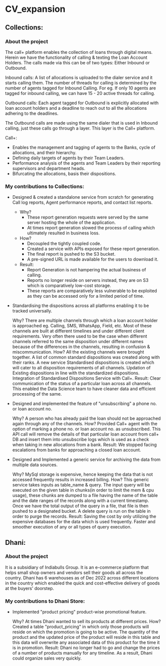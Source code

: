 # CV_expansion

## Collections:
### About the project
The call+ platform enables the collection of loans through digital means. Herein we have the functionality of calling & texting the Loan Account Holders.
The calls made via this can be of two types: Either Inbound or Outbound.

Inbound calls: A list of allocations is uploaded to the dialer service and it starts calling them. The number of threads for calling is determined by the number of agents tagged for Inbound Calling. 
For eg. If only 10 agents are tagged for inbound calling, we can have 15 - 20 active threads for calling.

Outbound calls: Each agent tagged for Outbound is explicitly allocated with loan account holders and a deadline to reach out to all the allocations adhering to the deadlines.

The Outbound calls are made using the same dialer that is used in Inbound calling, just these calls go through a layer. This layer is the Call+ platform.

Call+:
- Enables the management and tagging of agents to the Banks, cycle of allocations, and their hierarchy.
- Defining daily targets of agents by their Team Leaders.
- Performance analysis of the agents and Team Leaders by their reporting supervisors and department heads.
- Bifurcating the allocations, basis their dispositions.
### My contributions to Collections:
- Designed & created a standalone service from scratch for generating Call log reports, Agent performance reports, and contact list reports.

  - Why?
    - These report generation requests were served by the same server hosting the whole of the application.
    - At times report generation slowed the process of calling which ultimately resulted in business loss.
  - How?
    - Decoupled the tightly coupled code.
    - Created a service with APIs exposed for these report generation.
    - The final report is pushed to the S3 bucket.
    - A pre-signed URL is made available for the users to download it.
  - Result:
    - Report Generation is not hampering the actual business of calling.
    - Reports no longer reside on servers instead, they are on S3 which is comparatively low-cost storage.
    - These reports are comparatively less vulnerable to be exploited as they can be accessed only for a limited period of time.

- Standardising the dispositions across all platforms enabling it to be tracked universally.

  Why?
  There are multiple channels through which a loan account holder is approached eg. Calling, SMS, WhatsApp, Field, etc.
  Most of these channels are built at different timelines and under different client requirements.
  Very often there used to be the case when different channels referred to the same disposition under different names because of the differences in the channels, resulting in confusion & miscommunication.
  How?
  All the existing channels were brought together. A list of common standard dispositions was created along with their ranks.
  A new service Standardised dispositions is created which will cater to all disposition requirements of all channels.
  Updation of Existing dispositions in line with the standardized dispositions.
  Integration of Standardised Dispositions Service with Call+.
  Result:
  Clear communication of the status of a particular loan across all channels.
  This enabled the Data Science team to have cleaner data and efficient processing of the same.

- Designed and implemented the feature of "unsubscribing" a phone no. or loan account no.

  Why?
  A person who has already paid the loan should not be approached again through any of the channels.
  How?
  Provided Call+ agent with the option of marking a phone no. or loan account no. as unsubscribed.
  This API call will remove the details of that particular loan account from call+ DB and insert them into unsubscribe logs which is used as a check when taking in new allocations from a bank.
  Result:
  We stopped facing escalations from banks for approaching a closed loan account.

- Designed and Implemented a generic service for archiving the data from multiple data sources.

  Why?
  MySql storage is expensive, hence keeping the data that is not accessed frequently results in increased billing.
  How?
  This generic service takes inputs as table_name & query.
  The input query will be executed on the given table in chunks(in order to limit the mem & cpu usage), these chunks are dumped to a file having the name of the table and the date ranges of the records along with a current timestamp.
  Once we have the total output of the query in a file, that file is then pushed to a designated bucket.
  A delete query is run on the table in order to purge the records.
  Result:
  Saving the cost by only utilizing the expensive databases for the data which is used frequently.
  Faster and smoother execution of any or all types of query execution.
  
## Dhani:
### About the project
It is a subsidiary of Indiabulls Group. It is an e-commerce platform that helps small shop owners and vendors sell their goods all across the country.
Dhani has 6 warehouses as of Dec 2022 across different locations in the country which enabled the quick and cost-effective delivery of goods at the buyers' doorstep.
### My contributions to Dhani Store:
- Implemented "product pricing" product-wise promotional feature.

  Why?
  At times Dhani wanted to sell its products at different prices.
  How?
  Created a table "product_pricing" in which only those products will reside on which the promotion is going to be active.
  The quantity of the product and the updated price of the product will reside in this table and this data will overwrite any associated data of this product for the time it is in promotion.
  Result:
  Dhani no longer had to go and change the prices of a number of products manually for any timeline.
  As a result, Dhani could organize sales very quickly.
  
